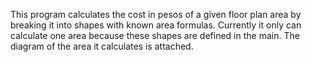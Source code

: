 This program calculates the cost in pesos of a given floor plan area by breaking it into shapes with known area formulas. Currently
it only can calculate one area because these shapes are defined in the main. The diagram of the area it calculates is attached.
